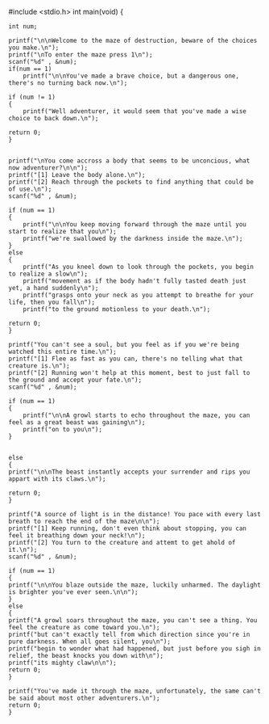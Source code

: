 


#include <stdio.h>
int main(void)
{
    
    
    int num;
 
    printf("\n\nWelcome to the maze of destruction, beware of the choices you make.\n");
    printf("\nTo enter the maze press 1\n");
    scanf("%d" , &num);
    if(num == 1) 
        printf("\n\nYou've made a brave choice, but a dangerous one, there's no turning back now.\n");
 
    if (num != 1) 
    {
        printf("Well adventurer, it would seem that you've made a wise choice to back down.\n");
 
    return 0;
    }
 
 
    printf("\nYou come accross a body that seems to be unconcious, what now adventurer?\n\n");
    printf("[1] Leave the body alone.\n");
    printf("[2] Reach through the pockets to find anything that could be of use.\n");
    scanf("%d" , &num);

    if (num == 1)
    {
        printf("\n\nYou keep moving forward through the maze until you start to realize that you\n");
        printf("we're swallowed by the darkness inside the maze.\n");
    }
    else 
    {
        printf("As you kneel down to look through the pockets, you begin to realize a slow\n");
        printf("movement as if the body hadn't fully tasted death just yet, a hand suddenly\n");
        printf("grasps onto your neck as you attempt to breathe for your life, then you fall\n");
        printf("to the ground motionless to your death.\n");
 
    return 0;
    } 
 
    printf("You can't see a soul, but you feel as if you we're being watched this entire time.\n");
    printf("[1] Flee as fast as you can, there's no telling what that creature is.\n");
    printf("[2] Running won't help at this moment, best to just fall to the ground and accept your fate.\n"); 
    scanf("%d" , &num);
 
    if (num == 1) 
    {
        printf("\n\nA growl starts to echo throughout the maze, you can feel as a great beast was gaining\n");
        printf("on to you\n");
    }
    
 
    else 
    {
    printf("\n\nThe beast instantly accepts your surrender and rips you appart with its claws.\n");
 
    return 0;
    }

    printf("A source of light is in the distance! You pace with every last breath to reach the end of the maze\n\n");
    printf("[1] Keep running, don't even think about stopping, you can feel it breathing down your neck!\n");
    printf("[2] You turn to the creature and attemt to get ahold of it.\n"); 
    scanf("%d" , &num);

    if (num == 1)
    {
    printf("\n\nYou blaze outside the maze, luckily unharmed. The daylight is brighter you've ever seen.\n\n");
    }
    else 
    {
    printf("A growl soars throughout the maze, you can't see a thing. You feel the creature as come toward you.\n");
    printf("but can't exactly tell from which direction since you're in pure darkness. When all goes silent, you\n");
    printf("begin to wonder what had happened, but just before you sigh in relief, the beast knocks you down with\n");
    printf("its mighty claw\n\n");
    return 0;
    } 

    printf("You've made it through the maze, unfortunately, the same can't be said about most other adventurers.\n");
    return 0;
    }
